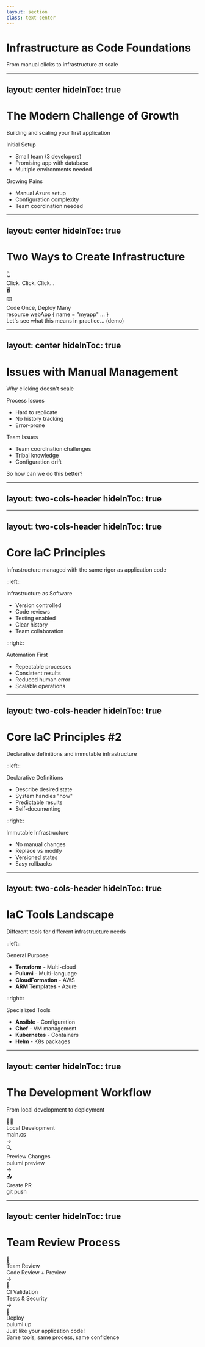 ```yaml
---
layout: section
class: text-center
---
```


# Infrastructure as Code Foundations

<div class="opacity-80 italic mb-4">
From manual clicks to infrastructure at scale
</div>

<!--
# Speaker Notes

Transition points:
- We've seen how we got here
- Now let's look at how we solve it
- Connect past problems to current solutions
- Setup for demo
-->

---
layout: center
hideInToc: true
---

# The Modern Challenge of Growth
Building and scaling your first application

<div class="flex gap-12">
  <div v-click class="challenge-box">
    <div class="text-xl mb-2">Initial Setup</div>
    <ul>
      <li>Small team (3 developers)</li>
      <li>Promising app with database</li>
      <li>Multiple environments needed</li>
    </ul>
  </div>

  <div v-click class="challenge-box">
    <div class="text-xl mb-2">Growing Pains</div>
    <ul>
      <li>Manual Azure setup</li>
      <li>Configuration complexity</li>
      <li>Team coordination needed</li>
    </ul>
  </div>
</div>

<style>
.challenge-box {
  @apply p-4 rounded bg-gray-100 bg-opacity-10;
}
</style>

<!--
# Presenter Notes
- Introduce real-world scenario
- Connect to their experiences
- Set up for infrastructure solutions
- Bridge to next section
-->

---
layout: center
hideInToc: true
---

# Two Ways to Create Infrastructure

<div class="flex justify-center gap-16">
  <div v-click class="flex flex-col items-center">
    <div class="text-4xl mb-4">👆</div>
    <div class="text-xl font-bold mb-4">Click. Click. Click...</div>
    <div class="text-6xl">
      🖥️
    </div>
  </div>

  <div v-click class="flex flex-col items-center">
    <div class="text-4xl mb-4">⌨️</div>
    <div class="text-xl font-bold mb-4">Code Once, Deploy Many</div>
    <div class="font-mono bg-gray-800 rounded p-4 text-sm">
      resource webApp {
        name = "myapp"
        ...
      }
    </div>
  </div>
</div>

<div v-click class="mt-12 text-center text-xl">
  Let's see what this means in practice...
  (demo)
</div>

<!--
# Speaker Notes

Demo plan:
1. "Let me show you the traditional way first..."
2. Open Azure Portal
3. Start creating a web app
4. Point out:
   - Many clicks needed
   - Many decisions to make
   - Easy to miss steps
   - Hard to document
   - Even harder to repeat exactly

Questions to ask:
- "How would you document all these steps?"
- "How would you share this with your team?"
- "What happens when you need 10 of these?"

Key message:
Manual processes don't scale with modern needs
-->

---
layout: center
hideInToc: true
---

# Issues with Manual Management
Why clicking doesn't scale

<div class="grid grid-cols-2 gap-8 mt-8">
  <div v-click class="issue-box">
    <div class="text-xl mb-2">Process Issues</div>
    <ul>
      <li>Hard to replicate</li>
      <li>No history tracking</li>
      <li>Error-prone</li>
    </ul>
  </div>

  <div v-click class="issue-box">
    <div class="text-xl mb-2">Team Issues</div>
    <ul>
      <li>Team coordination challenges</li>
      <li>Tribal knowledge</li>
      <li>Configuration drift</li>
    </ul>
  </div>
</div>

<div v-click class="mt-12 text-center text-xl bg-blue-500 bg-opacity-10 p-4 rounded">
  So how can we do this better?
</div>

<style>
.issue-box {
  @apply p-4 rounded bg-gray-100 bg-opacity-10;
}
</style>

---
layout: two-cols-header
hideInToc: true
---

---
layout: two-cols-header
hideInToc: true
---

# Core IaC Principles
Infrastructure managed with the same rigor as application code

::left::

<div v-click class="principle-box">
  <div class="text-xl mb-2">Infrastructure as Software</div>
  <ul>
    <li>Version controlled</li>
    <li>Code reviews</li>
    <li>Testing enabled</li>
    <li>Clear history</li>
    <li>Team collaboration</li>
  </ul>
</div>

::right::

<div v-click class="principle-box">
  <div class="text-xl mb-2">Automation First</div>
  <ul>
    <li>Repeatable processes</li>
    <li>Consistent results</li>
    <li>Reduced human error</li>
    <li>Scalable operations</li>
  </ul>
</div>

<style>
.principle-box {
  @apply p-4 rounded bg-gray-100 bg-opacity-10;
}
</style>

<!--
# Speaker Notes

Connect to their experience:
- "Like your git workflow"
- "Similar to unit tests"
- "Think declarative like SQL"
- "Remember containers vs VMs"

Ask about principles:
- "Which seems most valuable?"
- "Which might be challenging?"
- "Used any of these in projects?"
-->

---
layout: two-cols-header
hideInToc: true
---

# Core IaC Principles #2
Declarative definitions and immutable infrastructure

::left::

<div v-click class="principle-box">
  <div class="text-xl mb-2">Declarative Definitions</div>
  <ul>
    <li>Describe desired state</li>
    <li>System handles "how"</li>
    <li>Predictable results</li>
    <li>Self-documenting</li>
  </ul>
</div>

::right::

<div v-click class="principle-box">
  <div class="text-xl mb-2">Immutable Infrastructure</div>
  <ul>
    <li>No manual changes</li>
    <li>Replace vs modify</li>
    <li>Versioned states</li>
    <li>Easy rollbacks</li>
  </ul>
</div>

<style>
.principle-box {
  @apply p-4 rounded bg-gray-100 bg-opacity-10;
}
</style>

---
layout: two-cols-header
hideInToc: true
---

# IaC Tools Landscape
Different tools for different infrastructure needs

::left::

<div v-click class="tool-box">
  <div class="text-xl mb-2">General Purpose</div>
  <ul>
    <li><strong>Terraform</strong> - Multi-cloud</li>
    <li><strong>Pulumi</strong> - Multi-language</li>
    <li><strong>CloudFormation</strong> - AWS</li>
    <li><strong>ARM Templates</strong> - Azure</li>
  </ul>
</div>

::right::

<div v-click class="tool-box">
  <div class="text-xl mb-2">Specialized Tools</div>
  <ul>
    <li><strong>Ansible</strong> - Configuration</li>
    <li><strong>Chef</strong> - VM management</li>
    <li><strong>Kubernetes</strong> - Containers</li>
    <li><strong>Helm</strong> - K8s packages</li>
  </ul>
</div>

<style>
.tool-box {
  @apply p-4 rounded bg-gray-100 bg-opacity-10;
}
</style>

<!--
# Speaker Notes

Key points:
- Different tools solve different problems
- Can be complementary
- We'll focus on Pulumi because:
  * Real programming languages
  * Strong typing
  * Familiar development experience

Questions to ask:
- "Used any of these tools?"
- "Seen them in internships/jobs?"
-->
---
layout: center
hideInToc: true
---

# The Development Workflow
From local development to deployment

<div class="workflow">
  <div v-click class="step">
    <div class="icon">👩‍💻</div>
    <div class="text">Local Development</div>
    <div class="code-box">
      main.cs
    </div>
  </div>

  <div v-click class="arrow">→</div>

  <div v-click class="step">
    <div class="icon">🔍</div>
    <div class="text">Preview Changes</div>
    <div class="detail">pulumi preview</div>
  </div>

  <div v-click class="arrow">→</div>

  <div v-click class="step">
    <div class="icon">📤</div>
    <div class="text">Create PR</div>
    <div class="detail">git push</div>
  </div>
</div>

<style>
.workflow {
  @apply flex items-center justify-center gap-8 mt-12;
}
.step {
  @apply flex flex-col items-center;
}
.icon {
  @apply text-4xl mb-4;
}
.text {
  @apply text-xl font-bold;
}
.detail {
  @apply text-sm opacity-75 mt-2;
}
.arrow {
  @apply text-2xl text-blue-400;
}
.code-box {
  @apply font-mono text-sm bg-gray-800 rounded p-2 mt-2;
}
</style>

<!--
# Speaker Notes
First part of the workflow:
- Start with local development
- Just like regular code
- Preview before pushing
- Fast feedback loop
-->

<!--
# Speaker Notes

First part of the workflow:
- Start with local development
- Just like regular code
- Preview before pushing
- Fast feedback loop

Questions:
- "Familiar workflow from software dev?"
- "What would you expect to see in preview?"
-->

---
layout: center
hideInToc: true
---

# Team Review Process

<div class="workflow">
  <div v-click class="step">
    <div class="icon">👥</div>
    <div class="text">Team Review</div>
    <div class="detail">Code Review + Preview</div>
  </div>

  <div v-click class="arrow">→</div>

  <div v-click class="step">
    <div class="icon">🤖</div>
    <div class="text">CI Validation</div>
    <div class="detail">Tests & Security</div>
  </div>

  <div v-click class="arrow">→</div>

  <div v-click class="step">
    <div class="icon">🚀</div>
    <div class="text">Deploy</div>
    <div class="detail">pulumi up</div>
  </div>
</div>

<div v-click class="mt-12 text-center">
  <div class="text-xl mb-2">Just like your application code!</div>
  <div class="text-sm opacity-75">Same tools, same process, same confidence</div>
</div>

<style>
.workflow {
  @apply flex items-center justify-center gap-8 mt-12;
}
.step {
  @apply flex flex-col items-center;
}
.icon {
  @apply text-4xl mb-4;
}
.text {
  @apply text-xl font-bold;
}
.detail {
  @apply text-sm opacity-75 mt-2;
}
.arrow {
  @apply text-2xl text-blue-400;
}
</style>

<!--
# Speaker Notes

Second part focused on team:
- Standard PR process
- Automated validation
- Confident deployments
- Just like app development

Key points:
- Infrastructure changes get same rigor
- Multiple eyes on changes
- Automated safety checks
- Clear deployment process

Demo teaser:
- "We'll see this in action soon"
-->